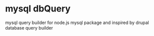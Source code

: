 # mysql dbQuery
mysql query builder for node.js mysql package and inspired by drupal database query builder
